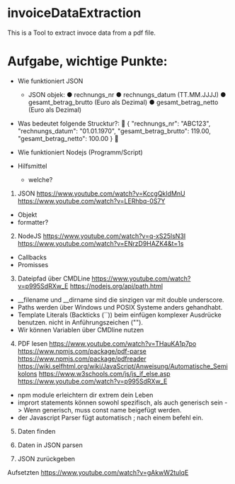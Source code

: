 # invoiceDataExtraction
This is a Tool to extract invoce data from a pdf file.



# Aufgabe, wichtige Punkte:
- Wie funktioniert JSON
  - JSON objek:
        ● rechnungs_nr
        ● rechnungs_datum (TT.MM.JJJJ)
        ● gesamt_betrag_brutto (Euro als Dezimal)
        ● gesamt_betrag_netto (Euro als Dezimal)



- Was bedeutet folgende Strucktur?:

{
  "rechnungs_nr": "ABC123",
  "rechnungs_datum": "01.01.1970",
  "gesamt_betrag_brutto": 119.00,
  "gesamt_betrag_netto": 100.00
}


- Wie funktioniert Nodejs (Programm/Script)

- Hilfsmittel
    - welche?





1. JSON
https://www.youtube.com/watch?v=KccgQkIdMnU
https://www.youtube.com/watch?v=LERhbq-0S7Y 
- Objekt
- formatter?


2. NodeJS
https://www.youtube.com/watch?v=q-xS25lsN3I
https://www.youtube.com/watch?v=ENrzD9HAZK4&t=1s

- Callbacks
- Promisses


3. Dateipfad über CMDLine
https://www.youtube.com/watch?v=p995SdRXw_E
https://nodejs.org/api/path.html

- __filename und __dirname sind die sinzigen var mit double underscore.
- Paths werden über Windows und POSIX Systeme anders gehandhabt.
- Template Literals (Backticks (``)) beim einfügen komplexer Ausdrücke benutzen. nicht in Anführungszeichen ("").
- Wir können Variablen über CMDline nutzen


4. PDF lesen
https://www.youtube.com/watch?v=THauKA1p7po
https://www.npmjs.com/package/pdf-parse
https://www.npmjs.com/package/pdfreader
https://wiki.selfhtml.org/wiki/JavaScript/Anweisung/Automatische_Semikolons
https://www.w3schools.com/js/js_if_else.asp
https://www.youtube.com/watch?v=p995SdRXw_E

- npm module erleichtern dir extrem dein Leben
- imprort statements können sowohl spezifisch, als auch generisch sein
  -> Wenn generisch, muss const name beigefügt werden.
- der Javascript Parser fügt automatisch ; nach einem befehl ein.


5. Daten finden


6. Daten in JSON parsen

7. JSON zurückgeben


Aufsetzten
https://www.youtube.com/watch?v=gAkwW2tuIqE 